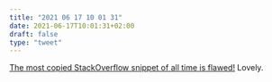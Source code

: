 ```yaml
---
title: "2021 06 17 10 01 31"
date: 2021-06-17T10:01:31+02:00
draft: false
type: "tweet"
---
```

[The most copied StackOverflow snippet of all time is flawed!](https://programming.guide/worlds-most-copied-so-snippet.html) Lovely.
